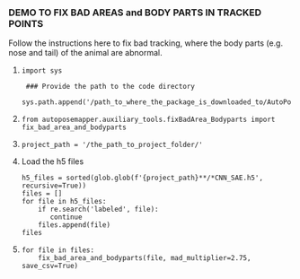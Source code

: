 ### DEMO TO FIX BAD AREAS and BODY PARTS IN TRACKED POINTS

Follow the instructions here to fix bad tracking, where the body parts (e.g. nose and tail) of the animal are abnormal.

1. ```
   import sys

    ### Provide the path to the code directory
    sys.path.append('/path_to_where_the_package_is_downloaded_to/AutoPoseMapper/')
   ```
   
2. ```
   from autoposemapper.auxiliary_tools.fixBadArea_Bodyparts import fix_bad_area_and_bodyparts
   ```
   
3. ```
   project_path = '/the_path_to_project_folder/'
   ```
   
4. Load the h5 files 
   ```
   h5_files = sorted(glob.glob(f'{project_path}**/*CNN_SAE.h5', recursive=True))
   files = []
   for file in h5_files:
       if re.search('labeled', file):
          continue
       files.append(file)
   files
   ```
5. ```
   for file in files:
       fix_bad_area_and_bodyparts(file, mad_multiplier=2.75, save_csv=True)
   ```